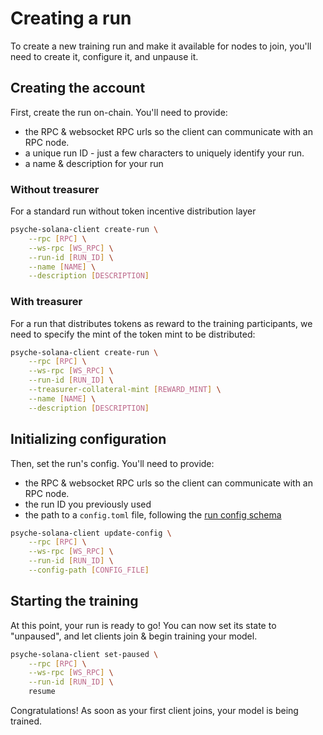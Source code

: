 # Creating a run

To create a new training run and make it available for nodes to join, you'll need to create it, configure it, and unpause it.

## Creating the account

First, create the run on-chain.
You'll need to provide:

- the RPC & websocket RPC urls so the client can communicate with an RPC node.
- a unique run ID - just a few characters to uniquely identify your run.
- a name & description for your run

### Without treasurer

For a standard run without token incentive distribution layer

```bash
psyche-solana-client create-run \
    --rpc [RPC] \
    --ws-rpc [WS_RPC] \
    --run-id [RUN_ID] \
    --name [NAME] \
    --description [DESCRIPTION]
```

### With treasurer

For a run that distributes tokens as reward to the training participants, we need to specify the mint of the token mint to be distributed:

```bash
psyche-solana-client create-run \
    --rpc [RPC] \
    --ws-rpc [WS_RPC] \
    --run-id [RUN_ID] \
    --treasurer-collateral-mint [REWARD_MINT] \
    --name [NAME] \
    --description [DESCRIPTION]
```

## Initializing configuration

Then, set the run's config.
You'll need to provide:

- the RPC & websocket RPC urls so the client can communicate with an RPC node.
- the run ID you previously used
- the path to a `config.toml` file, following the [run config schema](./run-config.md)

```bash
psyche-solana-client update-config \
    --rpc [RPC] \
    --ws-rpc [WS_RPC] \
    --run-id [RUN_ID] \
    --config-path [CONFIG_FILE]
```

## Starting the training

At this point, your run is ready to go! You can now set its state to "unpaused", and let clients join & begin training your model.

```bash
psyche-solana-client set-paused \
    --rpc [RPC] \
    --ws-rpc [WS_RPC] \
    --run-id [RUN_ID] \
    resume
```

Congratulations! As soon as your first client joins, your model is being trained.
